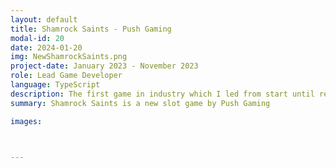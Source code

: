 ```yaml
---
layout: default
title: Shamrock Saints - Push Gaming
modal-id: 20
date: 2024-01-20
img: NewShamrockSaints.png
project-date: January 2023 - November 2023
role: Lead Game Developer
language: TypeScript
description: The first game in industry which I led from start until release. Prior to this project I had only 4 months experience of TypeScript and Push Gaming's in-house tools and codebase. My role was to implement all mechanics and to ensure that the game responded correctly to server data. A beta demo of this game can be played at: www.bigwinboard.com/shamrock-saints-push-gaming-slot-review/
summary: Shamrock Saints is a new slot game by Push Gaming

images:



---
```

